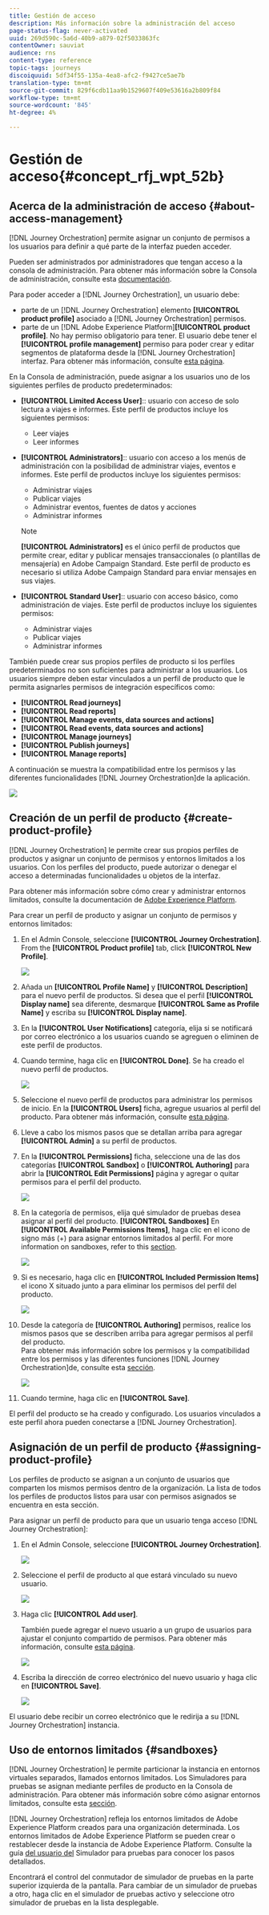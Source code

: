 ```yaml
---
title: Gestión de acceso
description: Más información sobre la administración del acceso
page-status-flag: never-activated
uuid: 269d590c-5a6d-40b9-a879-02f5033863fc
contentOwner: sauviat
audience: rns
content-type: reference
topic-tags: journeys
discoiquuid: 5df34f55-135a-4ea8-afc2-f9427ce5ae7b
translation-type: tm+mt
source-git-commit: 829f6cdb11aa9b1529607f409e53616a2b809f84
workflow-type: tm+mt
source-wordcount: '845'
ht-degree: 4%

---
```



# Gestión de acceso{#concept_rfj_wpt_52b}

## Acerca de la administración de acceso {#about-access-management}

[!DNL Journey Orchestration] permite asignar un conjunto de permisos a los usuarios para definir a qué parte de la interfaz pueden acceder.

Pueden ser administrados por administradores que tengan acceso a la consola de administración. Para obtener más información sobre la Consola de administración, consulte esta [documentación](https://helpx.adobe.com/es/enterprise/managing/user-guide.html).

Para poder acceder a [!DNL Journey Orchestration], un usuario debe:

* parte de un [!DNL Journey Orchestration] elemento **[!UICONTROL product profile]** asociado a [!DNL Journey Orchestration] permisos.
* parte de un [!DNL Adobe Experience Platform]**[!UICONTROL product profile]**. No hay permiso obligatorio para tener. El usuario debe tener el **[!UICONTROL profile management]** permiso para poder crear y editar segmentos de plataforma desde la [!DNL Journey Orchestration] interfaz. Para obtener más información, consulte [esta página](https://docs.adobe.com/content/help/en/experience-platform/access-control/home.html#adobe-admin-console).

En la Consola de administración, puede asignar a los usuarios uno de los siguientes perfiles de producto predeterminados:

* **[!UICONTROL Limited Access User]**:: usuario con acceso de solo lectura a viajes e informes. Este perfil de productos incluye los siguientes permisos:
   * Leer viajes
   * Leer informes

* **[!UICONTROL Administrators]**:: usuario con acceso a los menús de administración con la posibilidad de administrar viajes, eventos e informes. Este perfil de productos incluye los siguientes permisos:
   * Administrar viajes
   * Publicar viajes
   * Administrar eventos, fuentes de datos y acciones
   * Administrar informes

   >[!NOTE]
   >
   >**[!UICONTROL Administrators]** es el único perfil de productos que permite crear, editar y publicar mensajes transaccionales (o plantillas de mensajería) en Adobe Campaign Standard. Este perfil de producto es necesario si utiliza Adobe Campaign Standard para enviar mensajes en sus viajes.

* **[!UICONTROL Standard User]**:: usuario con acceso básico, como administración de viajes. Este perfil de productos incluye los siguientes permisos:
   * Administrar viajes
   * Publicar viajes
   * Administrar informes

También puede crear sus propios perfiles de producto si los perfiles predeterminados no son suficientes para administrar a los usuarios.
Los usuarios siempre deben estar vinculados a un perfil de producto que le permita asignarles permisos de integración específicos como:

* **[!UICONTROL Read journeys]**
* **[!UICONTROL Read reports]**
* **[!UICONTROL Manage events, data sources and actions]**
* **[!UICONTROL Read events, data sources and actions]**
* **[!UICONTROL Manage journeys]**
* **[!UICONTROL Publish journeys]**
* **[!UICONTROL Manage reports]**

A continuación se muestra la compatibilidad entre los permisos y las diferentes funcionalidades [!DNL Journey Orchestration]de la aplicación.

![](../assets/journey_permission.png)

## Creación de un perfil de producto {#create-product-profile}

[!DNL Journey Orchestration] le permite crear sus propios perfiles de productos y asignar un conjunto de permisos y entornos limitados a los usuarios. Con los perfiles del producto, puede autorizar o denegar el acceso a determinadas funcionalidades u objetos de la interfaz.

Para obtener más información sobre cómo crear y administrar entornos limitados, consulte la documentación de [Adobe Experience Platform](https://docs.adobe.com/content/help/en/experience-platform/sandbox/ui/user-guide.html).

Para crear un perfil de producto y asignar un conjunto de permisos y entornos limitados:

1. En el Admin Console, seleccione **[!UICONTROL Journey Orchestration]**. From the **[!UICONTROL Product profile]** tab, click **[!UICONTROL New Profile]**.

   ![](../assets/user_management_5.png)

1. Añada un **[!UICONTROL Profile Name]** y **[!UICONTROL Description]** para el nuevo perfil de productos. Si desea que el perfil **[!UICONTROL Display name]** sea diferente, desmarque **[!UICONTROL Same as Profile Name]** y escriba su **[!UICONTROL Display name]**.

1. En la **[!UICONTROL User Notifications]** categoría, elija si se notificará por correo electrónico a los usuarios cuando se agreguen o eliminen de este perfil de productos.

1. Cuando termine, haga clic en **[!UICONTROL Done]**. Se ha creado el nuevo perfil de productos.

   ![](../assets/user_management_1.png)

1. Seleccione el nuevo perfil de productos para administrar los permisos de inicio. En la **[!UICONTROL Users]** ficha, agregue usuarios al perfil del producto. Para obtener más información, consulte [esta página](../about/access-management.md#assigning-product-profile).

1. Lleve a cabo los mismos pasos que se detallan arriba para agregar **[!UICONTROL Admin]** a su perfil de productos.

1. En la **[!UICONTROL Permissions]** ficha, seleccione una de las dos categorías **[!UICONTROL Sandbox]** o **[!UICONTROL Authoring]** para abrir la **[!UICONTROL Edit Permissions]** página y agregar o quitar permisos para el perfil del producto.

   ![](../assets/user_management_7.png)

1. En la categoría de permisos, elija qué simulador de pruebas desea asignar al perfil del producto. **[!UICONTROL Sandboxes]** En **[!UICONTROL Available Permissions Items]**, haga clic en el icono de signo más (+) para asignar entornos limitados al perfil. For more information on sandboxes, refer to this [section](../about/access-management.md#sandboxes).

   ![](../assets/user_management_8.png)

1. Si es necesario, haga clic en **[!UICONTROL Included Permission Items]** el icono X situado junto a para eliminar los permisos del perfil del producto.

   ![](../assets/user_management_9.png)

1. Desde la categoría de **[!UICONTROL Authoring]** permisos, realice los mismos pasos que se describen arriba para agregar permisos al perfil del producto.
   <br>Para obtener más información sobre los permisos y la compatibilidad entre los permisos y las diferentes funciones [!DNL Journey Orchestration]de, consulte esta [sección](../about/access-management.md#about-access-management).

   ![](../assets/user_management_10.png)

1. Cuando termine, haga clic en **[!UICONTROL Save]**.

El perfil del producto se ha creado y configurado. Los usuarios vinculados a este perfil ahora pueden conectarse a [!DNL Journey Orchestration].

## Asignación de un perfil de producto {#assigning-product-profile}

Los perfiles de producto se asignan a un conjunto de usuarios que comparten los mismos permisos dentro de la organización.
La lista de todos los perfiles de productos listos para usar con permisos asignados se encuentra en esta sección.

Para asignar un perfil de producto para que un usuario tenga acceso [!DNL Journey Orchestration]:

1. En el Admin Console, seleccione **[!UICONTROL Journey Orchestration]**.

   ![](../assets/user_management.png)

1. Seleccione el perfil de producto al que estará vinculado su nuevo usuario.

   ![](../assets/user_management_2.png)

1. Haga clic **[!UICONTROL Add user]**.

   También puede agregar el nuevo usuario a un grupo de usuarios para ajustar el conjunto compartido de permisos. Para obtener más información, consulte [esta página](https://helpx.adobe.com/enterprise/using/user-groups.html).

   ![](../assets/user_management_3.png)

1. Escriba la dirección de correo electrónico del nuevo usuario y haga clic en **[!UICONTROL Save]**.

   ![](../assets/user_management_4.png)

El usuario debe recibir un correo electrónico que le redirija a su [!DNL Journey Orchestration] instancia.

## Uso de entornos limitados {#sandboxes}

[!DNL Journey Orchestration] le permite particionar la instancia en entornos virtuales separados, llamados entornos limitados.
Los Simuladores para pruebas se asignan mediante perfiles de producto en la Consola de administración. Para obtener más información sobre cómo asignar entornos limitados, consulte esta [sección](../about/access-management.md#create-product-profile).

[!DNL Journey Orchestration] refleja los entornos limitados de Adobe Experience Platform creados para una organización determinada.
Los entornos limitados de Adobe Experience Platform se pueden crear o restablecer desde la instancia de Adobe Experience Platform. Consulte la guía [del usuario del](https://docs.adobe.com/content/help/en/experience-platform/sandbox/ui/user-guide.html) Simulador para pruebas para conocer los pasos detallados.

Encontrará el control del conmutador de simulador de pruebas en la parte superior izquierda de la pantalla. Para cambiar de un simulador de pruebas a otro, haga clic en el simulador de pruebas activo y seleccione otro simulador de pruebas en la lista desplegable.
